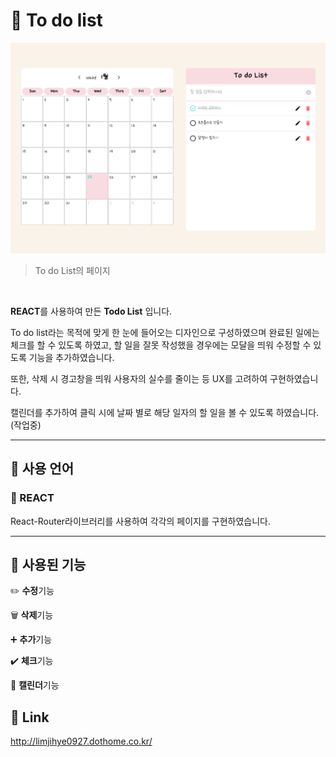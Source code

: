# :memo: To do list

![메인화면](./todolist.png)
> To do List의 페이지
<br>

**REACT**를 사용하여 만든 **Todo List** 입니다.

To do list라는 목적에 맞게 한 눈에 들어오는 디자인으로 구성하였으며
완료된 일에는 체크를 할 수 있도록 하였고, 할 일을 잘못 작성했을 경우에는 모달을 띄워 수정할 수 있도록 기능을 추가하였습니다. 

또한, 삭제 시 경고창을 띄워 사용자의 실수를 줄이는 등 UX를 고려하여 구현하였습니다.

캘린더를 추가하여 클릭 시에 날짜 별로 해당 일자의 할 일을 볼 수 있도록 하였습니다.(작업중)


---
## :pushpin: 사용 언어
### :small_blue_diamond: REACT

React-Router라이브러리를 사용하여 각각의 페이지를 구현하였습니다.

---

## :pushpin: 사용된 기능
:pencil2: **수정**기능

:wastebasket: **삭제**기능

:heavy_plus_sign: **추가**기능

:heavy_check_mark: **체크**기능

:date: **캘린더**기능


## :link: Link
http://limjihye0927.dothome.co.kr/
